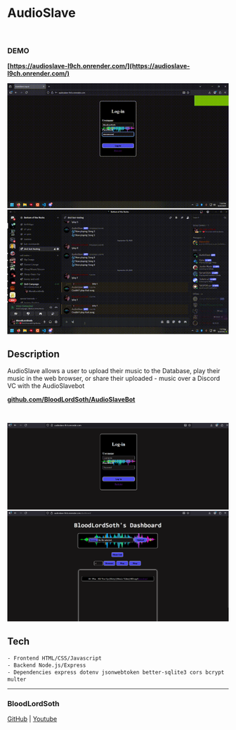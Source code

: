 # AudioSlave

<br>

### DEMO
**[https://audioslave-l9ch.onrender.com/](https://audioslave-l9ch.onrender.com/)**

![gif1](./images/tut.gif)
![gif2](./images/bot.gif)

## Description

AudioSlave allows a user to upload their music to the Database,  play their music in the web browser, or share their uploaded -  music over a Discord VC with the AudioSlavebot


**[github.com/BloodLordSoth/AudioSlaveBot](http://github.com/BloodLordSoth/AudioSlaveBot)**

<br>

![img1](./images/login.png)
![img2](./images/dashboard.png)

## Tech
```
- Frontend HTML/CSS/Javascript
- Backend Node.js/Express
- Dependencies express dotenv jsonwebtoken better-sqlite3 cors bcrypt multer
``` 

---
### BloodLordSoth
[GitHub](http://github.com/BloodLordSoth) | [Youtube](http://youtube.com/@BloodLordSoth)